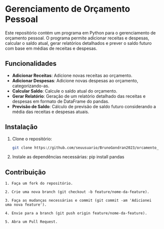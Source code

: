 # Gerenciamento de Orçamento Pessoal

Este repositório contém um programa em Python para o gerenciamento de orçamento pessoal. O programa permite adicionar receitas e despesas, calcular o saldo atual, gerar relatórios detalhados e prever o saldo futuro com base em médias de receitas e despesas.

## Funcionalidades

- **Adicionar Receitas**: Adicione novas receitas ao orçamento.
- **Adicionar Despesas**: Adicione novas despesas ao orçamento, categorizando-as.
- **Calcular Saldo**: Calcule o saldo atual do orçamento.
- **Gerar Relatório**: Geração de um relatório detalhado das receitas e despesas em formato de DataFrame do pandas.
- **Previsão de Saldo**: Cálculo de previsão de saldo futuro considerando a média das receitas e despesas atuais.

## Instalação

1. Clone o repositório:
   ```bash
   git clone https://github.com/seuusuario/BrunoGondran2023/orcamento_simples.git

2. Instale as dependências necessárias:
    pip install pandas


## Contribuição

    1. Faça um fork do repositório.

    2. Crie uma nova branch (git checkout -b feature/nome-da-feature).

    3. Faça as mudanças necessárias e commit (git commit -am 'Adicionei uma nova feature').

    4. Envie para a branch (git push origin feature/nome-da-feature).

    5. Abra um Pull Request.
